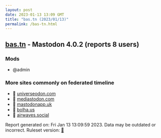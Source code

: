 ```yaml
---
layout: post
date: 2023-01-13 13:09 GMT
title: "bas.tn (2023/01/13)"
permalink: /bas-tn.html
---
```


## [bas.tn](https://bas.tn) - Mastodon 4.0.2 (reports 8 users)

### Mods
 * @admin

### More sites commonly on federated timeline

* 🐘 [universeodon.com](/universeodon-com.html)
* 🐘 [mediastodon.com](/mediastodon-com.html)
* 🐘 [mastodonapp.uk](/mastodonapp-uk.html)
* 🐘 [bolha.us](/bolha-us.html)
* 🐘 [airwaves.social](/airwaves-social.html)

Report generated on: Fri Jan 13 13:09:59 2023. Data may be outdated or incorrect.
Ruleset version: [🧁](/version-cupcake)
